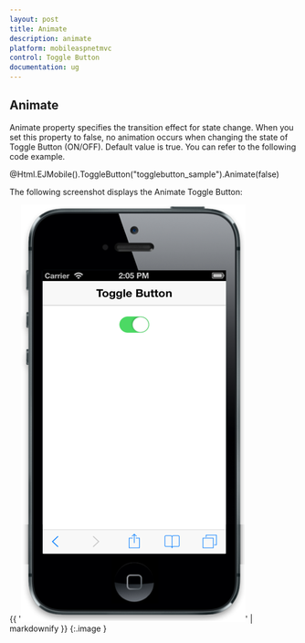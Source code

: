 ```yaml
---
layout: post
title: Animate
description: animate
platform: mobileaspnetmvc
control: Toggle Button
documentation: ug
---
```


## Animate

Animate property specifies the transition effect for state change. When you set this property to false, no animation occurs when changing the state of Toggle Button (ON/OFF). Default value is true. You can refer to the following code example.

@Html.EJMobile().ToggleButton("togglebutton_sample").Animate(false)



The following screenshot displays the Animate Toggle Button:



{{ '![C:/Users/vincentxavier/Desktop/Work/Documentation/Complete Doc/ToggleButton/images/ios7_4.png](Animate_images/Animate_img1.png)' | markdownify }}
{:.image }


